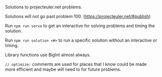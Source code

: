 Solutions to projecteuler.net problems.

Solutions will not go past problem 100. (https://projecteuler.net/#publish)

Run `npm run serve` to get an interactive for solving problems and timing the solution.

Run `npm run solution <#>` to run a specific solution without an interactive or timing.

Library functions use BigInt almost always.

`// optimize:` comments are used for places that I know could be made more efficient and maybe will need to for future problems.